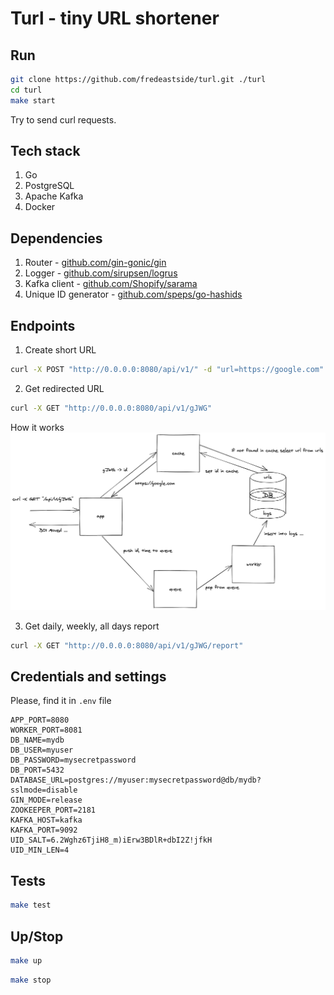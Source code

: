 # Turl - tiny URL shortener

## Run

```bash
git clone https://github.com/fredeastside/turl.git ./turl
cd turl
make start
```
Try to send curl requests.

## Tech stack
1. Go
2. PostgreSQL
3. Apache Kafka
4. Docker

## Dependencies

1. Router - [github.com/gin-gonic/gin](https://github.com/gin-gonic/gin)
2. Logger - [github.com/sirupsen/logrus](https://github.com/sirupsen/logrus)
3. Kafka client - [github.com/Shopify/sarama](https://github.com/Shopify/sarama)
4. Unique ID generator - [github.com/speps/go-hashids](https://github.com/speps/go-hashids)

## Endpoints
1. Create short URL
```bash
curl -X POST "http://0.0.0.0:8080/api/v1/" -d "url=https://google.com" -H "Content-Type: application/x-www-form-urlencoded"
```

2. Get redirected URL
```bash
curl -X GET "http://0.0.0.0:8080/api/v1/gJWG"
```
How it works
![Schema](./schema.png)

3. Get daily, weekly, all days report
```bash
curl -X GET "http://0.0.0.0:8080/api/v1/gJWG/report"
```

## Credentials and settings
Please, find it in ```.env``` file
```
APP_PORT=8080
WORKER_PORT=8081
DB_NAME=mydb
DB_USER=myuser
DB_PASSWORD=mysecretpassword
DB_PORT=5432
DATABASE_URL=postgres://myuser:mysecretpassword@db/mydb?sslmode=disable
GIN_MODE=release
ZOOKEEPER_PORT=2181
KAFKA_HOST=kafka
KAFKA_PORT=9092
UID_SALT=6.2Wghz6TjiH8_m)iErw3BDlR+dbI2Z!jfkH
UID_MIN_LEN=4
```

## Tests
```bash
make test
```

## Up/Stop

```bash
make up
```

```bash
make stop
```